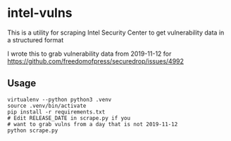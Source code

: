 # intel-vulns

This is a utility for scraping Intel Security Center to get vulnerability data in a structured format

I wrote this to grab vulnerability data from 2019-11-12 for https://github.com/freedomofpress/securedrop/issues/4992

## Usage

```
virtualenv --python python3 .venv
source .venv/bin/activate
pip install -r requirements.txt
# Edit RELEASE_DATE in scrape.py if you
# want to grab vulns from a day that is not 2019-11-12
python scrape.py
```